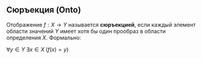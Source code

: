 ## Сюръекция (Onto)

Отображение $f: X \to Y$ называется **сюръекцией**, если каждый элемент области значений $Y$ имеет хотя бы один прообраз в области определения $X$. Формально:

$\forall y \in Y \; \exists x \in X \; (f(x) = y)$